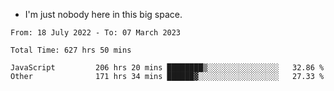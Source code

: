 - I'm just nobody here in this big space.


<!--START_SECTION:waka-->

```text
From: 18 July 2022 - To: 07 March 2023

Total Time: 627 hrs 50 mins

JavaScript         206 hrs 20 mins ████████▒░░░░░░░░░░░░░░░░   32.86 %
Other              171 hrs 34 mins ██████▓░░░░░░░░░░░░░░░░░░   27.33 %
```

<!--END_SECTION:waka-->
